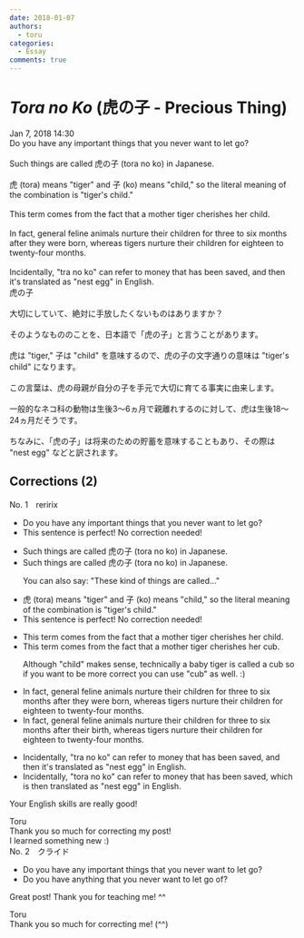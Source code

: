 ```yaml
---
date: 2018-01-07
authors:
  - toru
categories:
  - Essay
comments: true
---
```


# <strong><em>Tora no Ko</strong></em> (虎の子 - Precious Thing)
<div class="date">Jan 7, 2018 14:30</div>
<div id="post"><div id="body_show_ori">
Do you have any important things that you never want to let go?<br/><br/>Such things are called 虎の子 (tora no ko) in Japanese.<br/><br/>虎 (tora) means "tiger" and 子 (ko) means "child," so the literal meaning of the combination is "tiger's child."<br/><br/>This term comes from the fact that a mother tiger cherishes her child.<br/><br/>In fact, general feline animals nurture their children for three to six months after they were born, whereas tigers nurture their children for eighteen to twenty-four months.<br/><br/>Incidentally, "tra no ko" can refer to money that has been saved, and then it's translated as "nest egg" in English.
</div></div>

<!-- more -->

<div id="post_ja"><div id="body_show_mo">
虎の子<br/><br/>大切にしていて、絶対に手放したくないものはありますか？<br/><br/>そのようなもののことを、日本語で「虎の子」と言うことがあります。<br/><br/>虎は "tiger," 子は "child" を意味するので、虎の子の文字通りの意味は "tiger's child" になります。<br/><br/>この言葉は、虎の母親が自分の子を手元で大切に育てる事実に由来します。<br/><br/>一般的なネコ科の動物は生後3～6ヵ月で親離れするのに対して、虎は生後18～24ヵ月だそうです。<br/><br/>ちなみに、「虎の子」は将来のための貯蓄を意味することもあり、その際は "nest egg" などと訳されます。
</div></div>

## Corrections (2)
<div id="block"><div class="first_name"> No. 1　<span class="just_name">reririx</span></div><div id="block2">
<ul class="correction_field">
<li class="incorrect">Do you have any important things that you never want to let go?</li>
<li class="corrected perfect">This sentence is perfect! No correction needed!</li>
</ul>
<ul class="correction_field">
<li class="incorrect">Such things are called 虎の子 (tora no ko) in Japanese.</li>
<li class="corrected correct">
Such things are called 虎の子 (tora no ko) in Japanese.
<p class="correction_comment">You can also say: "These kind of things are called..."</p>
</li>
</ul>
<ul class="correction_field">
<li class="incorrect">虎 (tora) means "tiger" and 子 (ko) means "child," so the literal meaning of the combination is "tiger's child."</li>
<li class="corrected perfect">This sentence is perfect! No correction needed!</li>
</ul>
<ul class="correction_field">
<li class="incorrect">This term comes from the fact that a mother tiger cherishes her child.</li>
<li class="corrected correct">
This term comes from the fact that a mother tiger cherishes her cub.
<p class="correction_comment">Although "child" makes sense, technically a baby tiger is called a cub so if you want to be more correct you can use "cub" as well. :)</p>
</li>
</ul>
<ul class="correction_field">
<li class="incorrect">In fact, general feline animals nurture their children for three to six months after they were born, whereas tigers nurture their children for eighteen to twenty-four months.</li>
<li class="corrected correct">
In fact, general feline animals nurture their children for three to six months after their birth, whereas tigers nurture their children for eighteen to twenty-four months.
</li>
</ul>
<ul class="correction_field">
<li class="incorrect">Incidentally, "tra no ko" can refer to money that has been saved, and then it's translated as "nest egg" in English.</li>
<li class="corrected correct">
Incidentally, "tora no ko" can refer to money that has been saved, which is then translated as "nest egg" in English.
</li>
</ul>
<p class="comment_small">
 Your English skills are really good!
</p>

</div><div class="name"><span class="just_name">Toru</span><br>
Thank you so much for correcting my post!<br/>I learned something new :)
</div>
</div>
<div id="block"><div class="first_name"> No. 2　<span class="just_name">クライド</span></div><div id="block2">
<ul class="correction_field">
<li class="incorrect">Do you have any important things that you never want to let go?</li>
<li class="corrected correct">
Do you have <span class="f_blue">anything</span> that you never want to let go <span class="f_blue">of</span>?
</li>
</ul>
<p class="comment_small">
 Great post! Thank you for teaching me! ^^
</p>

</div><div class="name"><span class="just_name">Toru</span><br>
Thank you so much for correcting me! (^^)
</div>
</div>
